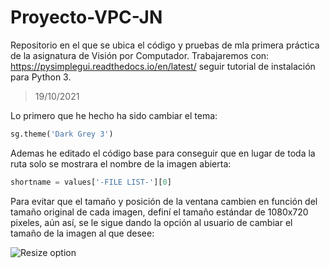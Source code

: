# Proyecto-VPC-JN

Repositorio en el que se ubica el código y pruebas de mla primera práctica de la asignatura de Visión por Computador.
Trabajaremos con: <https://pysimplegui.readthedocs.io/en/latest/> seguir tutorial de instalación para Python 3.

> 19/10/2021

Lo primero que he hecho ha sido cambiar el tema:

```python
sg.theme('Dark Grey 3')
```

Ademas he editado el código base para conseguir que en lugar de toda la ruta solo se mostrara el nombre de la imagen abierta:

```python
shortname = values['-FILE LIST-'][0] 
```

Para evitar que el tamaño y posición de la ventana cambien en función del tamaño original de cada imagen, definí el tamaño estándar de 1080x720 pixeles, aún así, se le sigue dando la opción al usuario de cambiar el tamaño de la imagen al que desee:

![Resize option](https://gyazo.com/7925e99d122ba0e224513a1edd0663e7)

